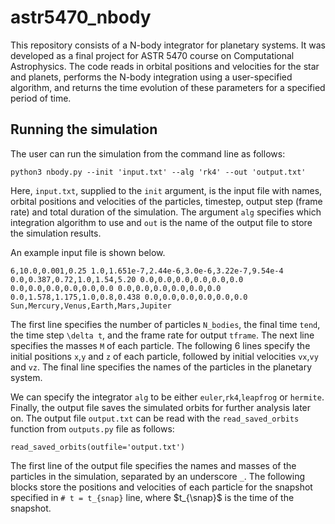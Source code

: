# astr5470_nbody
This repository consists of a N-body integrator for planetary systems. It was developed as a final project for ASTR 5470 course on Computational Astrophysics. The code reads in orbital positions and velocities for the star and planets, performs the N-body integration using a user-specified algorithm, and returns the time evolution of these parameters for a specified period of time.

## Running the simulation
The user can run the simulation from the command line as follows:

`python3 nbody.py --init 'input.txt' --alg 'rk4' --out 'output.txt'`

Here, `input.txt`, supplied to the `init` argument, is the input file with names, orbital positions and velocities of the particles, timestep, output step (frame rate) and total duration of the simulation.  The argument `alg` specifies which integration algorithm to use and `out` is the name of the output file to store the simulation results.

An example input file is shown below.

`6,10.0,0.001,0.25
1.0,1.651e-7,2.44e-6,3.0e-6,3.22e-7,9.54e-4
0.0,0.387,0.72,1.0,1.54,5.20
0.0,0.0,0.0,0.0,0.0,0.0
0.0,0.0,0.0,0.0,0.0,0.0
0.0,0.0,0.0,0.0,0.0,0.0
0.0,1.578,1.175,1.0,0.8,0.438
0.0,0.0,0.0,0.0,0.0,0.0
Sun,Mercury,Venus,Earth,Mars,Jupiter`

The first line specifies the number of particles `N_bodies`, the final time `tend`, the time step `\delta t`, and the frame rate for output `tframe`. The next line specifies the masses `M` of each particle. The following 6 lines specify the initial positions `x`,`y` and `z` of each particle, followed by initial velocities `vx`,`vy` and `vz`. The final line specifies the names of the particles in the planetary system.

We can specify the integrator `alg` to be either `euler`,`rk4`,`leapfrog` or `hermite`. Finally, the output file saves the simulated orbits for further analysis later on. The output file `output.txt` can be read with the `read_saved_orbits` function from `outputs.py` file as follows:

`read_saved_orbits(outfile='output.txt')`

The first line of the output file specifies the names and masses of the particles in the simulation, separated by an underscore `_`. The following blocks store the positions and velocities of each particle for the snapshot specified in `# t = t_{snap}` line, where $`t_{\snap}`$ is the time of the snapshot. 
